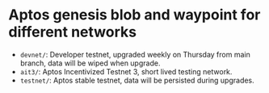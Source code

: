 # Aptos genesis blob and waypoint for different networks

- `devnet/`: Developer testnet, upgraded weekly on Thursday from main branch, data will be wiped when upgrade.
- `ait3/`: Aptos Incentivized Testnet 3, short lived testing network.
- `testnet/`: Aptos stable testnet, data will be persisted during upgrades. 

